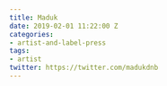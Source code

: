 ```yaml
---
title: Maduk
date: 2019-02-01 11:22:00 Z
categories:
- artist-and-label-press
tags:
- artist
twitter: https://twitter.com/madukdnb
---
```


